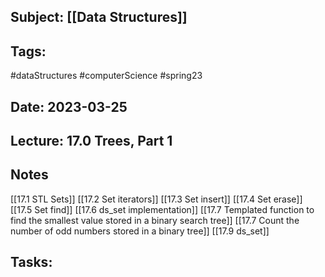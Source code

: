 ## Subject: [[Data Structures]]
## Tags:
#dataStructures #computerScience #spring23 
## Date: 2023-03-25
## Lecture: 17.0 Trees, Part 1

## Notes
[[17.1 STL Sets]]
[[17.2 Set iterators]]
[[17.3 Set insert]]
[[17.4 Set erase]]
[[17.5 Set find]]
[[17.6 ds_set implementation]]
[[17.7 Templated function to find the smallest value stored in a binary search tree]]
[[17.7 Count the number of odd numbers stored in a binary tree]]
[[17.9 ds_set]]

## Tasks: